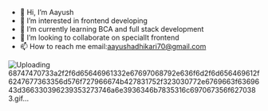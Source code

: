 - 👋 Hi, I’m Aayush
- 👀 I’m interested in frontend developing
- 🌱 I’m currently learning BCA and full stack development
- 💞️ I’m looking to collaborate on speciallt frontend
- 📫 How to reach me email:aayushadhikari70@gmail.com

<!---
Aayush3003265/Aayush3003265 is a ✨ special ✨ repository because its `README.md` (this file) appears on your GitHub profile.
You can click the Preview link to take a look at your changes.
--->
![Uploading 68747470733a2f2f6d65646961332e67697068792e636f6d2f6d656469612f6247677363356d576f727966674b427831752f323030772e6769663f6369643d366330396239353273746a6e3936346b7835316c697067356f6270383.gif…]()
